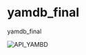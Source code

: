 # yamdb_final
yamdb_final

![API_YAMBD](https://github.com/gilbey7s/yamdb_final/blob/master/yamdb_workflow.yml/badge.svg)
